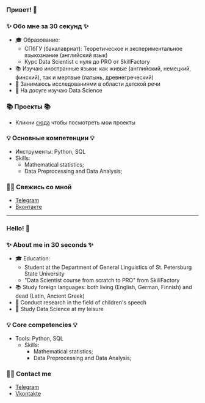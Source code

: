 ### Привет! 👋

### ✨ Обо мне за 30 секунд ✨ 
* 🎓 Образование:
  - СПбГУ (бакалавриат): Теоретическое и экспериментальное языкознание (английский язык)
  - Курс Data Scientist с нуля до PRO от SkillFactory 
* 📚 Изучаю иностранные языки: как живые (английский, немецкий, финский), так и мертвые (латынь, древнегреческий)
* 👶 Занимаюсь исследованиями в области детской речи 
* 💅 На досуге изучаю Data Science

### 📚 Проекты 📚

* Кликни [сюда](https://github.com/monkebird/data_science) чтобы посмотреть мои проекты

### 💡 Основные компетенции 💡
- Инструменты: Python, SQL
- Skills: 
    * Mathematical statistics;
    * Data Preprocessing and Data Analysis; 


### 🙌🏻 Свяжись со мной
- [Telegram](https://t.me/birdmonkey)
- [Вконтакте](https://vk.com/monkeybird)

---

### Hello! 👋

### ✨ About me in 30 seconds ✨ 
* 🎓 Education:
  - Student at the Department of General Linguistics of St. Petersburg State University
  - "Data Scientist course from scratch to PRO" from SkillFactory
* 📚 Study foreign languages: both living (English, German, Finnish) and dead (Latin, Ancient Greek)
* 👶 Conduct research in the field of children's speech
* 💅 Study Data Science at my leisure

### 💡 Core competencies 💡
- Tools: Python, SQL
  - Skills:
    * Mathematical statistics;
    * Data Preprocessing and Data Analysis; 


### 🙌🏻 Contact me
- [Telegram](https://t.me/birdmonkey)
- [Vkontakte](https://vk.com/monkeybird)
